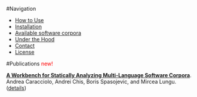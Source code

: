 #Navigation

-  [How to Use]()
-  [Installation]()
-  [Available software corpora]()
-  [Under the Hood]()
-  [Contact]()
-  [License]()

#Publications<span style="color:red"> new!

**[A Workbench for Statically Analyzing Multi-Language Software Corpora](%assets_url%/archive/papers/Cara14c.pdf)**. Andrea Caracciolo, Andrei Chis, Boris Spasojevic, and Mircea Lungu. ([details](/scgbib?query=Cara14c))
